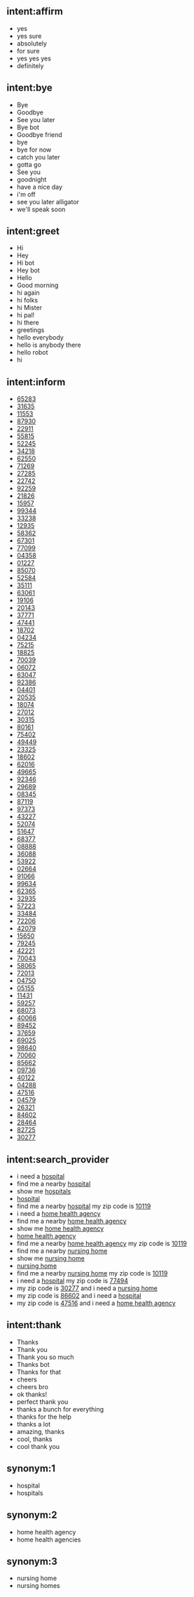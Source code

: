 ## intent:affirm
- yes
- yes sure
- absolutely
- for sure
- yes yes yes
- definitely

## intent:bye
- Bye
- Goodbye
- See you later
- Bye bot
- Goodbye friend
- bye
- bye for now
- catch you later
- gotta go
- See you
- goodnight
- have a nice day
- i'm off
- see you later alligator
- we'll speak soon

## intent:greet
- Hi
- Hey
- Hi bot
- Hey bot
- Hello
- Good morning
- hi again
- hi folks
- hi Mister
- hi pal!
- hi there
- greetings
- hello everybody
- hello is anybody there
- hello robot
- hi

## intent:inform
- [65283](number)
- [31635](number)
- [11553](number)
- [87930](number)
- [22911](number)
- [55815](number)
- [52245](number)
- [34218](number)
- [62550](number)
- [71269](number)
- [27285](number)
- [22742](number)
- [92259](number)
- [21826](number)
- [15957](number)
- [99344](number)
- [33238](number)
- [12935](number)
- [58362](number)
- [67301](number)
- [77099](number)
- [04358](number)
- [01227](number)
- [85070](number)
- [52584](number)
- [35111](number)
- [63061](number)
- [19106](number)
- [20143](number)
- [37771](number)
- [47441](number)
- [18702](number)
- [04234](number)
- [75215](number)
- [18825](number)
- [70039](number)
- [06072](number)
- [63047](number)
- [92386](number)
- [04401](number)
- [20535](number)
- [18074](number)
- [27012](number)
- [30315](number)
- [80161](number)
- [75402](number)
- [49449](number)
- [23325](number)
- [18602](number)
- [62016](number)
- [49665](number)
- [92346](number)
- [29689](number)
- [08345](number)
- [87119](number)
- [97373](number)
- [43227](number)
- [52074](number)
- [51647](number)
- [68377](number)
- [08888](number)
- [36088](number)
- [53922](number)
- [02664](number)
- [91066](number)
- [99634](number)
- [62365](number)
- [32935](number)
- [57223](number)
- [33484](number)
- [72206](number)
- [42079](number)
- [15650](number)
- [79245](number)
- [42221](number)
- [70043](number)
- [58065](number)
- [72013](number)
- [04750](number)
- [05155](number)
- [11431](number)
- [59257](number)
- [68073](number)
- [40066](number)
- [89452](number)
- [37659](number)
- [69025](number)
- [98640](number)
- [70060](number)
- [85662](number)
- [09736](number)
- [40122](number)
- [04288](number)
- [47516](number)
- [04579](number)
- [26321](number)
- [84602](number)
- [28464](number)
- [82725](number)
- [30277](number)
 

## intent:search_provider
- i need a [hospital](selected_type_slot)
- find me a nearby [hospital](selected_type_slot)
- show me [hospitals](selected_type_slot)
- [hospital](selected_type_slot)
- find me a nearby [hospital](selected_type_slot) my zip code is [10119](zip)
- i need a [home health agency](selected_type_slot)
- find me a nearby [home health agency](selected_type_slot)
- show me [home health agency](selected_type_slot)
- [home health agency](selected_type_slot)
- find me a nearby [home health agency](selected_type_slot) my zip code is [10119](zip)
- find me a nearby [nursing home](selected_type_slot)
- show me [nursing home](selected_type_slot)
- [nursing home](selected_type_slot)
- find me a nearby [nursing home](selected_type_slot) my zip code is [10119](zip)
- i need a [hospital](selected_type_slot) my zip code is [77494](zip)
- my zip code is [30277](zip) and i need a [nursing home](selected_type_slot)
- my zip code is [86602](zip) and i need a [hospital](selected_type_slot)
- my zip code is [47516](zip) and i need a [home health agency](selected_type_slot)


## intent:thank
- Thanks
- Thank you
- Thank you so much
- Thanks bot
- Thanks for that
- cheers
- cheers bro
- ok thanks!
- perfect thank you
- thanks a bunch for everything
- thanks for the help
- thanks a lot
- amazing, thanks
- cool, thanks
- cool thank you

## synonym:1
- hospital
- hospitals

## synonym:2
- home health agency
- home health agencies

## synonym:3
- nursing home
- nursing homes
